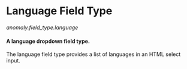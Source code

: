 # Language Field Type

*anomaly.field_type.language*

#### A language dropdown field type.

The language field type provides a list of languages in an HTML select input.
